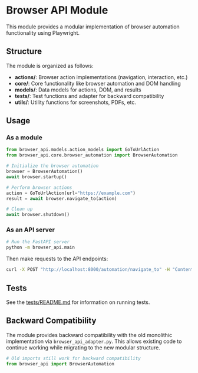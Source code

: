 # Browser API Module

This module provides a modular implementation of browser automation functionality using Playwright.

## Structure

The module is organized as follows:

- **actions/**: Browser action implementations (navigation, interaction, etc.)
- **core/**: Core functionality like browser automation and DOM handling
- **models/**: Data models for actions, DOM, and results
- **tests/**: Test functions and adapter for backward compatibility
- **utils/**: Utility functions for screenshots, PDFs, etc.

## Usage

### As a module

```python
from browser_api.models.action_models import GoToUrlAction
from browser_api.core.browser_automation import BrowserAutomation

# Initialize the browser automation
browser = BrowserAutomation()
await browser.startup()

# Perform browser actions
action = GoToUrlAction(url="https://example.com")
result = await browser.navigate_to(action)

# Clean up
await browser.shutdown()
```

### As an API server

```bash
# Run the FastAPI server
python -m browser_api.main
```

Then make requests to the API endpoints:

```bash
curl -X POST "http://localhost:8000/automation/navigate_to" -H "Content-Type: application/json" -d '{"url": "https://example.com"}'
```

## Tests

See the [tests/README.md](tests/README.md) for information on running tests.

## Backward Compatibility

The module provides backward compatibility with the old monolithic implementation via `browser_api_adapter.py`. This allows existing code to continue working while migrating to the new modular structure.

```python
# Old imports still work for backward compatibility
from browser_api import BrowserAutomation
```
